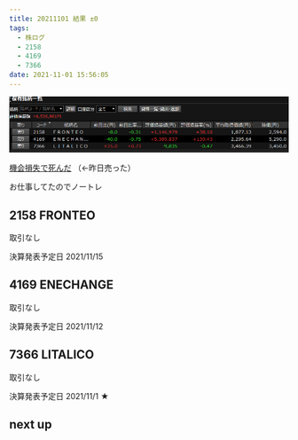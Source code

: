 ```yaml
---
title: 20211101 結果 ±0
tags:
  - 株ログ
  - 2158
  - 4169
  - 7366
date: 2021-11-01 15:56:05
---
```


![i](/kab/img/20211101000.png)

[機会損失で死んだ](https://twitter.com/OG0eu7segtTPbw/status/1454978083346284550) （←昨日売った）

お仕事してたのでノートレ

## 2158 FRONTEO

取引なし

決算発表予定日 2021/11/15

## 4169 ENECHANGE

取引なし

決算発表予定日 2021/11/12

## 7366 LITALICO

取引なし

決算発表予定日 2021/11/1 ★

## next up

